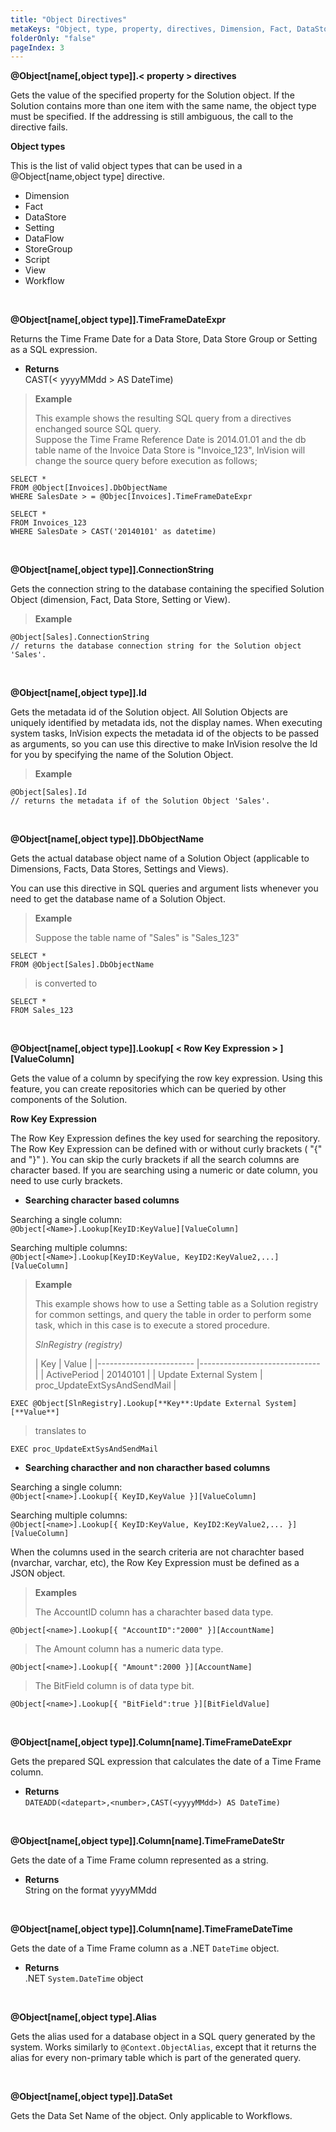 ```yaml
---
title: "Object Directives"
metaKeys: "Object, type, property, directives, Dimension, Fact, DataStore, Setting, DataFlow, StoreGroup, Script, View, Workflow "
folderOnly: "false"
pageIndex: 3
---
```




**@Object[name[,object type]].< property > directives**

Gets the value of the specified property for the Solution object. If the Solution contains more than one item with the same name, the object type must be specified. If the addressing is still ambiguous, the call to the directive fails. 

**Object types**

This is the list of valid object types that can be used in a @Object[name,object type] directive.


* Dimension
* Fact
* DataStore
* Setting
* DataFlow
* StoreGroup
* Script
* View
* Workflow

<br/>


**@Object[name[,object type]].TimeFrameDateExpr**

Returns the Time Frame Date for a Data Store, Data Store Group or Setting as a SQL expression.

*	**Returns**  
CAST(< yyyyMMdd > AS DateTime)


>**Example**
>
>This example shows the resulting SQL query from a directives enchanged source SQL query.  
>Suppose the Time Frame Reference Date is 2014.01.01 and the db table name of the Invoice Data Store is "Invoice_123", InVision will change the source query before execution as follows;
>
 ```
 SELECT *  
 FROM @Object[Invoices].DbObjectName  
 WHERE SalesDate > = @Objec[Invoices].TimeFrameDateExpr
 ```
>
 ```
 SELECT *  
 FROM Invoices_123  
 WHERE SalesDate > CAST('20140101' as datetime)
 ```

<br/>


**@Object[name[,object type]].ConnectionString**

Gets the connection string to the database containing the specified Solution Object (dimension, Fact, Data Store, Setting or View).

>**Example**
>
```
@Object[Sales].ConnectionString  
// returns the database connection string for the Solution object 'Sales'.
```


<br/>


**@Object[name[,object type]].Id**

Gets the metadata id of the Solution object. All Solution Objects are uniquely identified by metadata ids, not the display names. When executing system tasks, InVision expects the metadata id of the objects to be passed as arguments, so you can use this directive to make InVision resolve the Id for you by specifying the name of the Solution Object. 

>**Example**
>
 ```
 @Object[Sales].Id  
 // returns the metadata if of the Solution Object 'Sales'.
 ```


<br/>


**@Object[name[,object type]].DbObjectName**

Gets the actual database object name of a Solution Object (applicable to Dimensions, Facts, Data Stores, Settings and Views).

You can use this directive in SQL queries and argument lists whenever you need to get the database name of a Solution Object.

>**Example**
>
>Suppose the table name of "Sales" is "Sales_123"
>
 ```
 SELECT *  
 FROM @Object[Sales].DbObjectName
 ```
>
 >is converted to
>
 ```
 SELECT *  
 FROM Sales_123
 ```


<br/>



**@Object[name[,object type]].Lookup[ < Row Key Expression > ][ValueColumn]**

Gets the value of a column by specifying the row key expression.
Using this feature, you can create repositories which can be queried by other components of the Solution.

**Row Key Expression**

The Row Key Expression defines the key used for searching the repository. 
The Row Key Expression can be defined with or without curly brackets ( "{" and "}" ). You can skip the curly brackets if all the search columns are character based. If you are searching using a numeric or date column, you need to use curly brackets.

* **Searching character based columns**
  
Searching a single column:  
``@Object[<Name>].Lookup[KeyID:KeyValue][ValueColumn]``

Searching multiple columns:  
``@Object[<Name>].Lookup[KeyID:KeyValue, KeyID2:KeyValue2,...][ValueColumn]``



>**Example**
>
>This example shows how to use a Setting table as a Solution registry for common settings, and query the table in order to perform some task, which in this case is to execute a stored procedure. 
>
>*SlnRegistry (registry)*
>
>| Key                    	| Value                        	|
|------------------------	|------------------------------	|
| ActivePeriod           	| 20140101                     	|
| Update External System 	| proc_UpdateExtSysAndSendMail 	|
>
```
EXEC @Object[SlnRegistry].Lookup[**Key**:Update External System][**Value**]
```
>
>translates to
>
```
EXEC proc_UpdateExtSysAndSendMail
```


*	**Searching characther and non characther based columns**

Searching a single column:  
``@Object[<name>].Lookup[{ KeyID,KeyValue }][ValueColumn]``

Searching multiple columns:  
``@Object[<name>].Lookup[{ KeyID:KeyValue, KeyID2:KeyValue2,... }][ValueColumn]`` 

When the columns used in the search criteria are not charachter based (nvarchar, varchar, etc), the Row Key Expression must be defined as a JSON object. 

>**Examples**
>
>The AccountID column has a charachter based data type. 
```
@Object[<name>].Lookup[{ "AccountID":"2000" }][AccountName]
```
>
>The Amount column has a numeric data type.
```
@Object[<name>].Lookup[{ "Amount":2000 }][AccountName]
```
>
>The BitField column is of data type bit.
```
@Object[<name>].Lookup[{ "BitField":true }][BitFieldValue]
```


<br/>

**@Object[name[,object type]].Column[name].TimeFrameDateExpr**

Gets the prepared SQL expression that calculates the date of a Time Frame column. 	


*	**Returns**  
``DATEADD(<datepart>,<number>,CAST(<yyyyMMdd>) AS DateTime)``

<br/>

**@Object[name[,object type]].Column[name].TimeFrameDateStr**

Gets the date of a Time Frame column represented as a string.


*	**Returns**  
String on the format yyyyMMdd 

<br/>

**@Object[name[,object type]].Column[name].TimeFrameDateTime**

Gets the date of a Time Frame column as a .NET ``DateTime`` object.


*	**Returns**  
.NET ``System.DateTime`` object

<br/>

**@Object[name[,object type].Alias**

Gets the alias used for a database object in a SQL query generated by the system. Works similarly to ``@Context.ObjectAlias``, except that it returns the alias for every non-primary table which is part of the generated query. 

<br/>

**@Object[name[,object type]].DataSet**

Gets the Data Set Name of the object. Only applicable to Workflows.
